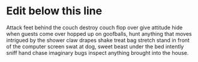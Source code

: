 # Edit below this line

Attack feet behind the couch destroy couch flop over give attitude hide when guests come over hopped up on goofballs, hunt anything that moves intrigued by the shower claw drapes shake treat bag stretch stand in front of the computer screen swat at dog, sweet beast under the bed intently sniff hand chase imaginary bugs inspect anything brought into the house.

